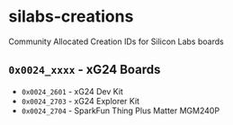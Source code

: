 # silabs-creations
Community Allocated Creation IDs for Silicon Labs boards

## `0x0024_xxxx` - xG24 Boards
* `0x0024_2601` - xG24 Dev Kit
* `0x0024_2703` - xG24 Explorer Kit
* `0x0024_2704` - SparkFun Thing Plus Matter MGM240P

